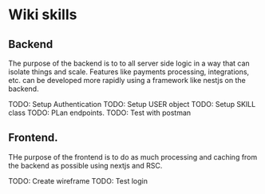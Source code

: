 # Wiki skills

## Backend

The purpose of the backend is to to all server side logic in a way that can isolate things and scale. Features like payments processing, integrations, etc. can be developed more rapidly using a framework like nestjs on the backend.

TODO: Setup Authentication
TODO: Setup USER object
TODO: Setup SKILL class
TODO: PLan endpoints.
TODO: Test with postman


## Frontend.

THe purpose of the frontend is to do as much processing and caching from the backend as possible using nextjs and RSC.

TODO: Create wireframe
TODO: Test login
